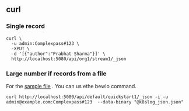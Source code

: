 ## curl

### Single record

```shell
curl \
  -u admin:Complexpass#123 \
  -XPUT \
  -d '[{"author":"Prabhat Sharma"}]' \
  http://localhost:5080/api/org1/stream1/_json
```

### Large number if records from a file

For the [sample file](ttps://zinc-public-data.s3.us-west-2.amazonaws.com/zinc-enl/sample-k8s-logs/k8slog_json.json.zip) . You can us ethe bewlo command.
```shell
curl http://localhost:5080/api/default/quickstart1/_json -i -u admin@example.com:Complexpass#123  --data-binary "@k8slog_json.json"
```
